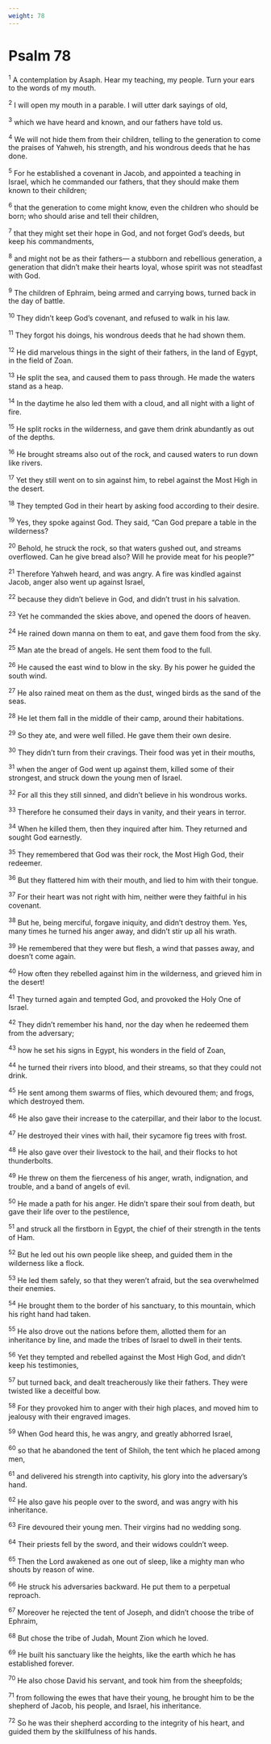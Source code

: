 ```yaml
---
weight: 78
---
```


# Psalm 78

<sup>1</sup> A contemplation by Asaph. Hear my teaching, my people. Turn your ears to the words of my mouth. 

<sup>2</sup> I will open my mouth in a parable. I will utter dark sayings of old, 

<sup>3</sup> which we have heard and known, and our fathers have told us. 

<sup>4</sup> We will not hide them from their children, telling to the generation to come the praises of Yahweh, his strength, and his wondrous deeds that he has done. 

<sup>5</sup> For he established a covenant in Jacob, and appointed a teaching in Israel, which he commanded our fathers, that they should make them known to their children; 

<sup>6</sup> that the generation to come might know, even the children who should be born; who should arise and tell their children, 

<sup>7</sup> that they might set their hope in God, and not forget God’s deeds, but keep his commandments, 

<sup>8</sup> and might not be as their fathers— a stubborn and rebellious generation, a generation that didn’t make their hearts loyal, whose spirit was not steadfast with God. 

<sup>9</sup> The children of Ephraim, being armed and carrying bows, turned back in the day of battle. 

<sup>10</sup> They didn’t keep God’s covenant, and refused to walk in his law. 

<sup>11</sup> They forgot his doings, his wondrous deeds that he had shown them. 

<sup>12</sup> He did marvelous things in the sight of their fathers, in the land of Egypt, in the field of Zoan. 

<sup>13</sup> He split the sea, and caused them to pass through. He made the waters stand as a heap. 

<sup>14</sup> In the daytime he also led them with a cloud, and all night with a light of fire. 

<sup>15</sup> He split rocks in the wilderness, and gave them drink abundantly as out of the depths. 

<sup>16</sup> He brought streams also out of the rock, and caused waters to run down like rivers. 

<sup>17</sup> Yet they still went on to sin against him, to rebel against the Most High in the desert. 

<sup>18</sup> They tempted God in their heart by asking food according to their desire. 

<sup>19</sup> Yes, they spoke against God. They said, “Can God prepare a table in the wilderness? 

<sup>20</sup> Behold, he struck the rock, so that waters gushed out, and streams overflowed. Can he give bread also? Will he provide meat for his people?” 

<sup>21</sup> Therefore Yahweh heard, and was angry. A fire was kindled against Jacob, anger also went up against Israel, 

<sup>22</sup> because they didn’t believe in God, and didn’t trust in his salvation. 

<sup>23</sup> Yet he commanded the skies above, and opened the doors of heaven. 

<sup>24</sup> He rained down manna on them to eat, and gave them food from the sky. 

<sup>25</sup> Man ate the bread of angels. He sent them food to the full. 

<sup>26</sup> He caused the east wind to blow in the sky. By his power he guided the south wind. 

<sup>27</sup> He also rained meat on them as the dust, winged birds as the sand of the seas. 

<sup>28</sup> He let them fall in the middle of their camp, around their habitations. 

<sup>29</sup> So they ate, and were well filled. He gave them their own desire. 

<sup>30</sup> They didn’t turn from their cravings. Their food was yet in their mouths, 

<sup>31</sup> when the anger of God went up against them, killed some of their strongest, and struck down the young men of Israel. 

<sup>32</sup> For all this they still sinned, and didn’t believe in his wondrous works. 

<sup>33</sup> Therefore he consumed their days in vanity, and their years in terror. 

<sup>34</sup> When he killed them, then they inquired after him. They returned and sought God earnestly. 

<sup>35</sup> They remembered that God was their rock, the Most High God, their redeemer. 

<sup>36</sup> But they flattered him with their mouth, and lied to him with their tongue. 

<sup>37</sup> For their heart was not right with him, neither were they faithful in his covenant. 

<sup>38</sup> But he, being merciful, forgave iniquity, and didn’t destroy them. Yes, many times he turned his anger away, and didn’t stir up all his wrath. 

<sup>39</sup> He remembered that they were but flesh, a wind that passes away, and doesn’t come again. 

<sup>40</sup> How often they rebelled against him in the wilderness, and grieved him in the desert! 

<sup>41</sup> They turned again and tempted God, and provoked the Holy One of Israel. 

<sup>42</sup> They didn’t remember his hand, nor the day when he redeemed them from the adversary; 

<sup>43</sup> how he set his signs in Egypt, his wonders in the field of Zoan, 

<sup>44</sup> he turned their rivers into blood, and their streams, so that they could not drink. 

<sup>45</sup> He sent among them swarms of flies, which devoured them; and frogs, which destroyed them. 

<sup>46</sup> He also gave their increase to the caterpillar, and their labor to the locust. 

<sup>47</sup> He destroyed their vines with hail, their sycamore fig trees with frost. 

<sup>48</sup> He also gave over their livestock to the hail, and their flocks to hot thunderbolts. 

<sup>49</sup> He threw on them the fierceness of his anger, wrath, indignation, and trouble, and a band of angels of evil. 

<sup>50</sup> He made a path for his anger. He didn’t spare their soul from death, but gave their life over to the pestilence, 

<sup>51</sup> and struck all the firstborn in Egypt, the chief of their strength in the tents of Ham. 

<sup>52</sup> But he led out his own people like sheep, and guided them in the wilderness like a flock. 

<sup>53</sup> He led them safely, so that they weren’t afraid, but the sea overwhelmed their enemies. 

<sup>54</sup> He brought them to the border of his sanctuary, to this mountain, which his right hand had taken. 

<sup>55</sup> He also drove out the nations before them, allotted them for an inheritance by line, and made the tribes of Israel to dwell in their tents. 

<sup>56</sup> Yet they tempted and rebelled against the Most High God, and didn’t keep his testimonies, 

<sup>57</sup> but turned back, and dealt treacherously like their fathers. They were twisted like a deceitful bow. 

<sup>58</sup> For they provoked him to anger with their high places, and moved him to jealousy with their engraved images. 

<sup>59</sup> When God heard this, he was angry, and greatly abhorred Israel, 

<sup>60</sup> so that he abandoned the tent of Shiloh, the tent which he placed among men, 

<sup>61</sup> and delivered his strength into captivity, his glory into the adversary’s hand. 

<sup>62</sup> He also gave his people over to the sword, and was angry with his inheritance. 

<sup>63</sup> Fire devoured their young men. Their virgins had no wedding song. 

<sup>64</sup> Their priests fell by the sword, and their widows couldn’t weep. 

<sup>65</sup> Then the Lord awakened as one out of sleep, like a mighty man who shouts by reason of wine. 

<sup>66</sup> He struck his adversaries backward. He put them to a perpetual reproach. 

<sup>67</sup> Moreover he rejected the tent of Joseph, and didn’t choose the tribe of Ephraim, 

<sup>68</sup> But chose the tribe of Judah, Mount Zion which he loved. 

<sup>69</sup> He built his sanctuary like the heights, like the earth which he has established forever. 

<sup>70</sup> He also chose David his servant, and took him from the sheepfolds; 

<sup>71</sup> from following the ewes that have their young, he brought him to be the shepherd of Jacob, his people, and Israel, his inheritance. 

<sup>72</sup> So he was their shepherd according to the integrity of his heart, and guided them by the skillfulness of his hands. 


